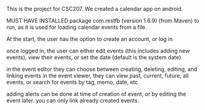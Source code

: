 This is the project for CSC207. We created a calendar app on android.


MUST HAVE INSTALLED package com.restfb (version 1.6.9) (from Maven) to run, as it is used for loading calendar events from a file.

At the start, the user has the option to create an account, or log in

once logged in, the user can either edit events (this includes adding new events), view their events, or set the date (default is the system date)

in the event editor they can choose between creating, deleting, editing, and linking events
in the event viewer, they can view past, current, future, all events, or search for events by tag, memo, date, etc

adding alerts can be done at time of creation of event, or by editing the event later.
you can only link already created events.
